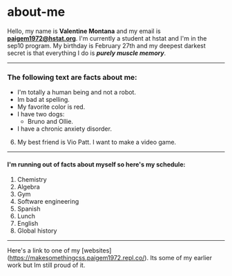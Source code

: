 # about-me
Hello, my name is **Valentine Montana** and my email is **paigem1972@hstat.org**.  I'm currently a student at hstat and I'm in the sep10 program.  My birthday is February 27th and my deepest darkest secret is that everything I do is **_purely muscle memory_**.  

- - -
### The following text are facts about me:

* I'm totally a human being and not a robot.
* Im bad at spelling.
* My favorite color is red.
* I have two dogs:
  * Bruno and Ollie.
* I have a chronic anxiety disorder.
6.  My best friend is Vio Patt.
I want to make a video game.

- - -

#### I'm running out of facts about myself so here's my schedule:

1. Chemistry
2. Algebra 
3. Gym
4. Software engineering
5. Spanish
6. Lunch
7. English
8. Global history

- - -
Here's a link to one of my [websites] (https://makesomethingcss.paigem1972.repl.co/).  Its some of my earlier work but Im still proud of it. 
